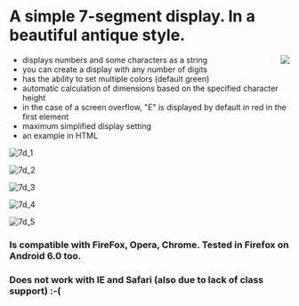 # A simple 7-segment display. In a beautiful antique style. 
<div class="pull-right">
  <img align="right" src="https://user-images.githubusercontent.com/33321284/56794175-e5c0eb80-680d-11e9-9900-a7452671d3a6.png"/>
</div>

- displays numbers and some characters as a string
- you can create a display with any number of digits
- has the ability to set multiple colors (default green)
- automatic calculation of dimensions based on the specified character height
- in the case of a screen overflow, "E" is displayed by default in red in the first element
- maximum simplified display setting
- an example in HTML


![7d_1](https://user-images.githubusercontent.com/33321284/56794075-b1e5c600-680d-11e9-9d4a-c0547cebe93a.png)

![7d_2](https://user-images.githubusercontent.com/33321284/56794109-c2963c00-680d-11e9-886f-ceaa0fefabc2.png)

![7d_3](https://user-images.githubusercontent.com/33321284/56794121-c9bd4a00-680d-11e9-9ed7-92dbf16eb189.png)

![7d_4](https://user-images.githubusercontent.com/33321284/56794141-d3df4880-680d-11e9-9142-6ee6de68ddd4.png)

![7d_5](https://user-images.githubusercontent.com/33321284/56794163-df327400-680d-11e9-8915-4880c8f98cd1.png)


###  Is compatible with FireFox, Opera, Chrome. Tested in Firefox on Android 6.0 too. 
###  Does not work with IE and Safari (also due to lack of class support) :-(
